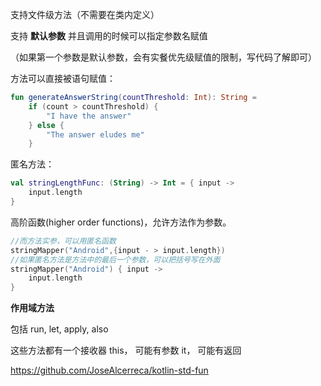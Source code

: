 支持文件级方法（不需要在类内定义）

支持 **默认参数**
并且调用的时候可以指定参数名赋值

（如果第一个参数是默认参数，会有实餐优先级赋值的限制，写代码了解即可）



方法可以直接被语句赋值：

```kotlin
fun generateAnswerString(countThreshold: Int): String = 
    if (count > countThreshold) {
        "I have the answer"
    } else {
        "The answer eludes me"
    }
```

匿名方法：

```kotlin
val stringLengthFunc: (String) -> Int = { input ->
    input.length
}
```

高阶函数\(higher order functions\)，允许方法作为参数。

```kotlin
//而方法实参，可以用匿名函数
stringMapper("Android",{input - > input.length})
//如果匿名方法是方法中的最后一个参数，可以把括号写在外面　　
stringMapper("Android") { input ->
    input.length
}
```



**作用域方法**

包括 run, let, apply, also

这些方法都有一个接收器 this， 可能有参数 it， 可能有返回

https://github.com/JoseAlcerreca/kotlin-std-fun